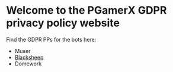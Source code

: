 # Welcome to the PGamerX GDPR privacy policy website
Find the GDPR PPs for the bots here:
* Muser
* [Blacksheep](https://pgamerx-legacy.github.io/Privacy/blacksheep)
* Domework
